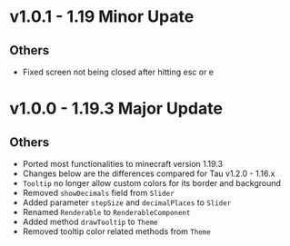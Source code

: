 # v1.0.1 - 1.19 Minor Upate
## Others
- Fixed screen not being closed after hitting esc or e

# v1.0.0 - 1.19.3 Major Update
## Others
- Ported most functionalities to minecraft version 1.19.3
- Changes below are the differences compared for Tau v1.2.0 - 1.16.x
- `Tooltip` no longer allow custom colors for its border and background
- Removed `showDecimals` field from `Slider`
- Added parameter `stepSize` and `decimalPlaces` to `Slider`
- Renamed `Renderable` to `RenderableComponent`
- Added method `drawTooltip` to `Theme`
- Removed tooltip color related methods from `Theme`
